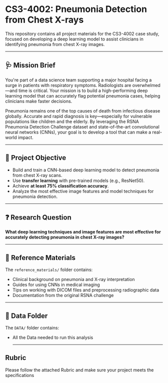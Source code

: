 # CS3-4002: Pneumonia Detection from Chest X-rays

This repository contains all project materials for the CS3-4002 case study, focused on developing a deep learning model to assist clinicians in identifying pneumonia from chest X-ray images.

---

## 🩺 Mission Brief

You're part of a data science team supporting a major hospital facing a surge in patients with respiratory symptoms. Radiologists are overwhelmed—and time is critical. Your mission is to build a high-performing deep learning model that can accurately flag potential pneumonia cases, helping clinicians make faster decisions.

Pneumonia remains one of the top causes of death from infectious disease globally. Accurate and rapid diagnosis is key—especially for vulnerable populations like children and the elderly. By leveraging the RSNA Pneumonia Detection Challenge dataset and state-of-the-art convolutional neural networks (CNNs), your goal is to develop a tool that can make a real-world impact.

---

## 🎯 Project Objective

- Build and train a CNN-based deep learning model to detect pneumonia from chest X-ray scans.
- Use **transfer learning** with pre-trained models (e.g., ResNet50).
- Achieve **at least 75% classification accuracy**.
- Analyze the most effective image features and model techniques for pneumonia detection.

---

## ❓ Research Question

**What deep learning techniques and image features are most effective for accurately detecting pneumonia in chest X-ray images?**

---

## 📁 Reference Materials
The `reference_materials/` folder contains:
- Clinical background on pneumonia and X-ray interpretation
- Guides for using CNNs in medical imaging
- Tips on working with DICOM files and preprocessing radiographic data
- Documentation from the original RSNA challenge

---

## 📁 Data Folder
The `DATA/` folder contains:
- All the Data needed to run this analysis

  ---

## Rubric 
Please follow the attached Rubric and make sure your project meets the specifications 
